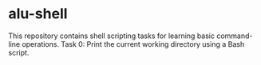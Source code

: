 # alu-shell

This repository contains shell scripting tasks for learning basic command-line operations.
Task 0: Print the current working directory using a Bash script.
